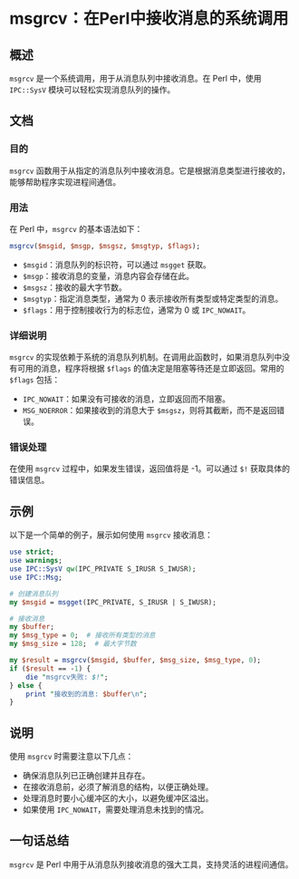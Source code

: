 <!--
Meta Description: # msgrcv：在Perl中接收消息的系统调用 ## 概述 `msgrcv` 是一个系统调用，用于从消息队列中接收消息。在 Perl 中，使用 `IPC::SysV` 模块可以轻松实现消息队列的操作。 ## 文档 ### 目的 `msgrcv` 函数用于从指定的消息队列中接收消息。它是根据消息类型...
Meta Keywords: msgrcv, perl, msgid, flags, use
-->

# msgrcv：在Perl中接收消息的系统调用

## 概述
`msgrcv` 是一个系统调用，用于从消息队列中接收消息。在 Perl 中，使用 `IPC::SysV` 模块可以轻松实现消息队列的操作。

## 文档
### 目的
`msgrcv` 函数用于从指定的消息队列中接收消息。它是根据消息类型进行接收的，能够帮助程序实现进程间通信。

### 用法
在 Perl 中，`msgrcv` 的基本语法如下：

```perl
msgrcv($msgid, $msgp, $msgsz, $msgtyp, $flags);
```

- `$msgid`：消息队列的标识符，可以通过 `msgget` 获取。
- `$msgp`：接收消息的变量，消息内容会存储在此。
- `$msgsz`：接收的最大字节数。
- `$msgtyp`：指定消息类型，通常为 0 表示接收所有类型或特定类型的消息。
- `$flags`：用于控制接收行为的标志位，通常为 0 或 `IPC_NOWAIT`。

### 详细说明
`msgrcv` 的实现依赖于系统的消息队列机制。在调用此函数时，如果消息队列中没有可用的消息，程序将根据 `$flags` 的值决定是阻塞等待还是立即返回。常用的 `$flags` 包括：

- `IPC_NOWAIT`：如果没有可接收的消息，立即返回而不阻塞。
- `MSG_NOERROR`：如果接收到的消息大于 `$msgsz`，则将其截断，而不是返回错误。

### 错误处理
在使用 `msgrcv` 过程中，如果发生错误，返回值将是 -1。可以通过 `$!` 获取具体的错误信息。

## 示例
以下是一个简单的例子，展示如何使用 `msgrcv` 接收消息：

```perl
use strict;
use warnings;
use IPC::SysV qw(IPC_PRIVATE S_IRUSR S_IWUSR);
use IPC::Msg;

# 创建消息队列
my $msgid = msgget(IPC_PRIVATE, S_IRUSR | S_IWUSR);

# 接收消息
my $buffer;
my $msg_type = 0;  # 接收所有类型的消息
my $msg_size = 128;  # 最大字节数

my $result = msgrcv($msgid, $buffer, $msg_size, $msg_type, 0);
if ($result == -1) {
    die "msgrcv失败: $!";
} else {
    print "接收到的消息: $buffer\n";
}
```

## 说明
使用 `msgrcv` 时需要注意以下几点：
- 确保消息队列已正确创建并且存在。
- 在接收消息前，必须了解消息的结构，以便正确处理。
- 处理消息时要小心缓冲区的大小，以避免缓冲区溢出。
- 如果使用 `IPC_NOWAIT`，需要处理消息未找到的情况。

## 一句话总结
`msgrcv` 是 Perl 中用于从消息队列接收消息的强大工具，支持灵活的进程间通信。